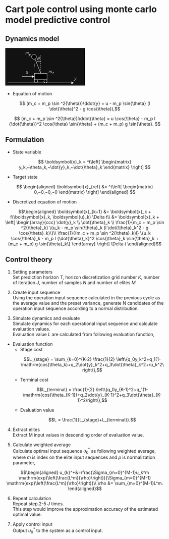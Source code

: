 # Cart pole control using monte carlo model predictive control

## Dynamics model

![Dynamics model](model.drawio.png)

* Equation of motion

$$ (m_c + m_p \sin ^2{\theta})\ddot{y} = u - m_p \sin{\theta} (l \dot{\theta}^2 - g \cos{\theta}),$$

$$ (m_c + m_p \sin ^2{\theta})l\ddot{\theta} =   u \cos{\theta} - m_p l {\dot{\theta}}^2 \cos{\theta} \sin{\theta} + (m_c + m_p) g \sin{\theta}. $$

## Formulation

* State variable
  
$$
\boldsymbol{x}_k = 
^t\left[
\begin{matrix} 
y_k,~\theta_k,~\dot{y}_k,~\dot{\theta}_k
\end{matrix}
\right]
$$

* Target state
  
$$
\begin{aligned}
\boldsymbol{x}_{ref} 
&=
^t\left[
\begin{matrix} 
0,~0,~0,~0
\end{matrix}
\right]
\end{aligned}
$$

* Discretized equation of motion
  
```math
\begin{aligned}
\boldsymbol{x}_{k+1} 
&=  \boldsymbol{x}_k + f(\boldsymbol{x}_k, \boldsymbol{u}_k) \Delta t\\
&= \boldsymbol{x}_k + \left[
\begin{array}{ccc}
\dot{y}_k \\
\dot{\theta}_k \\
\frac{1}{m_c + m_p \sin ^2{\theta}_k} \{u_k - m_p \sin{\theta}_k (l \dot{\theta}_k^2 - g \cos{\theta}_k)\}\\
\frac{1}{(m_c + m_p \sin ^2{\theta}_k)l} \{u_k \cos{\theta}_k - m_p l {\dot{\theta}_k}^2 \cos{\theta}_k \sin{\theta}_k + (m_c + m_p) g \sin{\theta}_k\}
\end{array}
\right] \Delta t
\end{aligned}
```

## Control theory

1. Setting parameters  
Set prediction horizon $T$, horizon discretization grid number $K$, number of iteration $J$, number of samples $N$ and number of elites $M$

2. Create input sequence  
Using the operation input sequence calculated in the previous cycle as the average value and the preset variance, generate N candidates of the operation input sequence according to a normal distribution.

3. Simulate dynamics and evaluate  
Simulate dynamics for each operational input sequence and calculate evaluation values.  
Evaluation value $L$ are calculated from following evaluation function,  

* Evaluation function  
  * Stage cost
    ```math
    L_{stage} = \sum_{k=0}^{K-2} \frac{1}{2} \left\{q_0y_k^2+q_1(1-\mathrm{cos}\theta_k)+q_2\dot{y}_k^2+q_3\dot{\theta}_k^2+ru_k^2\right\},
    ```
  * Terminal cost
    ```math
    L_{terminal} = \frac{1}{2} \left\{q_0y_{K-1}^2+q_1(1-\mathrm{cos}\theta_{K-1})+q_2\dot{y}_{K-1}^2+q_3\dot{\theta}_{K-1}^2\right\},
    ```
  * Evaluation value
    ```math
    L = \frac{1}{L_{stage}+L_{terminal}}.
    ```

4. Extract elites  
Extract M input values in descending order of evaluation value.

5. Calculate weighted average  
Calculate optimal input sequence $u_k^*$ as following weighted average,
  where $m$ is index on the elite input sequences and $\rho$ is normalization parameter,

```math
\begin{aligned}
u_{k}^*&=\frac{\Sigma_{m=0}^{M-1}u_k^m \mathrm{exp}\left(\frac{L^m}{\rho}\right)}{\Sigma_{m=0}^{M-1} \mathrm{exp}\left(\frac{L^m}{\rho}\right)}\\

\rho &= \sum_{m=0}^{M-1}L^m.
\end{aligned}
```

6. Repeat calculation  
Repeat step.2-5 $J$ times.  
This step would improve the approximation accuracy of the estimated optimal value.

7.  Apply control input  
Output $u^*_0$ to the system as a control input.
